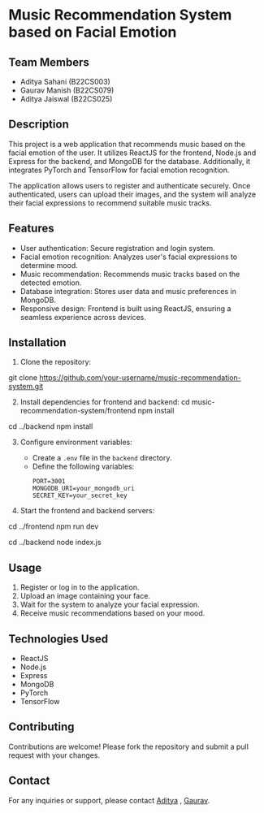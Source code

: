 # Music Recommendation System based on Facial Emotion

## Team Members

- Aditya Sahani (B22CS003)
- Gaurav Manish (B22CS079)
- Aditya Jaiswal (B22CS025)

## Description

This project is a web application that recommends music based on the facial emotion of the user. It utilizes ReactJS for the frontend, Node.js and Express for the backend, and MongoDB for the database. Additionally, it integrates PyTorch and TensorFlow for facial emotion recognition.

The application allows users to register and authenticate securely. Once authenticated, users can upload their images, and the system will analyze their facial expressions to recommend suitable music tracks.

## Features

- User authentication: Secure registration and login system.
- Facial emotion recognition: Analyzes user's facial expressions to determine mood.
- Music recommendation: Recommends music tracks based on the detected emotion.
- Database integration: Stores user data and music preferences in MongoDB.
- Responsive design: Frontend is built using ReactJS, ensuring a seamless experience across devices.

## Installation

1. Clone the repository:

git clone https://github.com/your-username/music-recommendation-system.git

2. Install dependencies for frontend and backend:
cd music-recommendation-system/frontend
npm install

cd ../backend
npm install


3. Configure environment variables:

   - Create a `.env` file in the `backend` directory.
   - Define the following variables:
     ```
     PORT=3001
     MONGODB_URI=your_mongodb_uri
     SECRET_KEY=your_secret_key
     ```

4. Start the frontend and backend servers:

cd ../frontend
npm run dev

cd ../backend
node index.js

## Usage

1. Register or log in to the application.
2. Upload an image containing your face.
3. Wait for the system to analyze your facial expression.
4. Receive music recommendations based on your mood.

## Technologies Used

- ReactJS
- Node.js
- Express
- MongoDB
- PyTorch
- TensorFlow

## Contributing

Contributions are welcome! Please fork the repository and submit a pull request with your changes.

## Contact

For any inquiries or support, please contact [Aditya](b22cs003@iitj.ac.in) , [Gaurav](b22cs079@iitj.ac.in).



